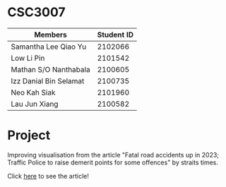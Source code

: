 # CSC3007

| Members    | Student ID |
| -------- | ------- |
| Samantha Lee Qiao Yu  | 2102066    |
| Low Li Pin | 2101542     |
| Mathan S/O Nanthabala    | 2100605    |
| Izz Danial Bin Selamat | 2100735 |
| Neo Kah Siak | 2101960 |
| Lau Jun Xiang | 2100582 |

# Project
Improving visualisation from the article "Fatal road accidents up in 2023; Traffic Police to raise demerit points for some offences" by straits times.

Click [here](https://www.straitstimes.com/singapore/fatal-road-accidents-up-in-2023-many-motorists-have-irresponsible-driving-behaviours-traffic-police) to see the article!
